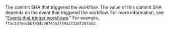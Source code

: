 The commit SHA that triggered the workflow. The value of this commit SHA depends on the event that triggered the workflow. For more information, see "[Events that trigger workflows](/actions/using-workflows/events-that-trigger-workflows)." For example, `ffac537e6cbbf934b08745a378932722df287a53`.